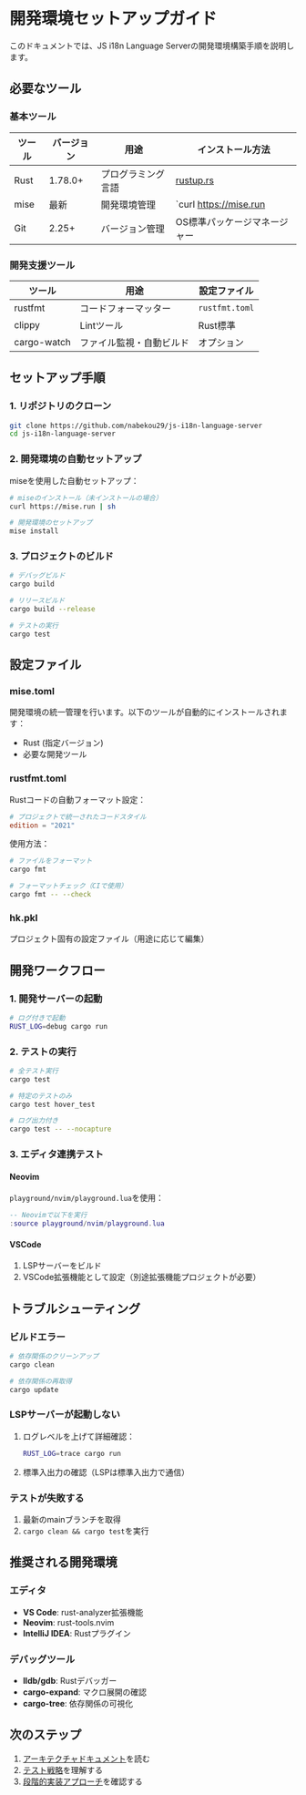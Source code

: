 # 開発環境セットアップガイド

このドキュメントでは、JS i18n Language Serverの開発環境構築手順を説明します。

## 必要なツール

### 基本ツール

| ツール | バージョン | 用途 | インストール方法 |
|-------|----------|------|----------------|
| Rust | 1.78.0+ | プログラミング言語 | [rustup.rs](https://rustup.rs/) |
| mise | 最新 | 開発環境管理 | `curl https://mise.run | sh` |
| Git | 2.25+ | バージョン管理 | OS標準パッケージマネージャー |

### 開発支援ツール

| ツール | 用途 | 設定ファイル |
|-------|------|-------------|
| rustfmt | コードフォーマッター | `rustfmt.toml` |
| clippy | Lintツール | Rust標準 |
| cargo-watch | ファイル監視・自動ビルド | オプション |

## セットアップ手順

### 1. リポジトリのクローン

```bash
git clone https://github.com/nabekou29/js-i18n-language-server
cd js-i18n-language-server
```

### 2. 開発環境の自動セットアップ

miseを使用した自動セットアップ：

```bash
# miseのインストール（未インストールの場合）
curl https://mise.run | sh

# 開発環境のセットアップ
mise install
```

### 3. プロジェクトのビルド

```bash
# デバッグビルド
cargo build

# リリースビルド
cargo build --release

# テストの実行
cargo test
```

## 設定ファイル

### mise.toml

開発環境の統一管理を行います。以下のツールが自動的にインストールされます：

- Rust (指定バージョン)
- 必要な開発ツール

### rustfmt.toml

Rustコードの自動フォーマット設定：

```toml
# プロジェクトで統一されたコードスタイル
edition = "2021"
```

使用方法：

```bash
# ファイルをフォーマット
cargo fmt

# フォーマットチェック（CIで使用）
cargo fmt -- --check
```

### hk.pkl

プロジェクト固有の設定ファイル（用途に応じて編集）

## 開発ワークフロー

### 1. 開発サーバーの起動

```bash
# ログ付きで起動
RUST_LOG=debug cargo run
```

### 2. テストの実行

```bash
# 全テスト実行
cargo test

# 特定のテストのみ
cargo test hover_test

# ログ出力付き
cargo test -- --nocapture
```

### 3. エディタ連携テスト

#### Neovim

`playground/nvim/playground.lua`を使用：

```lua
-- Neovimで以下を実行
:source playground/nvim/playground.lua
```

#### VSCode

1. LSPサーバーをビルド
2. VSCode拡張機能として設定（別途拡張機能プロジェクトが必要）

## トラブルシューティング

### ビルドエラー

```bash
# 依存関係のクリーンアップ
cargo clean

# 依存関係の再取得
cargo update
```

### LSPサーバーが起動しない

1. ログレベルを上げて詳細確認：
   ```bash
   RUST_LOG=trace cargo run
   ```

2. 標準入出力の確認（LSPは標準入出力で通信）

### テストが失敗する

1. 最新のmainブランチを取得
2. `cargo clean && cargo test`を実行

## 推奨される開発環境

### エディタ

- **VS Code**: rust-analyzer拡張機能
- **Neovim**: rust-tools.nvim
- **IntelliJ IDEA**: Rustプラグイン

### デバッグツール

- **lldb/gdb**: Rustデバッガー
- **cargo-expand**: マクロ展開の確認
- **cargo-tree**: 依存関係の可視化

## 次のステップ

1. [アーキテクチャドキュメント](/docs/design/l1-system/architecture.md)を読む
2. [テスト戦略](/docs/adr/ADR-002-test-strategy-and-coverage.md)を理解する
3. [段階的実装アプローチ](/docs/adr/ADR-003-incremental-implementation-approach.md)を確認する